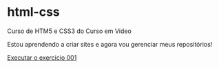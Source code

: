 # html-css
Curso de HTM5 e CSS3 do Curso em Video 

Estou aprendendo a criar sites e agora vou gerenciar meus repositórios!

<a href="https://daniel-portugal.github.io/html-css/exercicios/ex001/index.html">Executar o exercicio 001<a>
